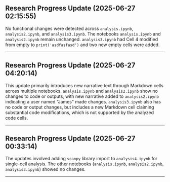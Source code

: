 ## Research Progress Update (2025-06-27 02:15:55)

No functional changes were detected across `analysis.ipynb`, `analysis2.ipynb`, and `analysis3.ipynb`. The notebooks `analysis.ipynb` and `analysis2.ipynb` remain unchanged. `analysis3.ipynb` had Cell 4 modified from empty to `print('asdfasfasd')` and two new empty cells were added.

---

## Research Progress Update (2025-06-27 04:20:14)

This update primarily introduces new narrative text through Markdown cells across multiple notebooks. `analysis.ipynb` and `analysis2.ipynb` show no changes to code or outputs, with new narrative added to `analysis2.ipynb` indicating a user named "James" made changes. `analysis3.ipynb` also has no code or output changes, but includes a new Markdown cell claiming substantial code modifications, which is not supported by the analyzed code cells.

---

## Research Progress Update (2025-06-27 00:33:14)

The updates involved adding `scanpy` library import to `analysis4.ipynb` for single-cell analysis. The other notebooks (`analysis.ipynb`, `analysis2.ipynb`, `analysis3.ipynb`) showed no changes.

---

